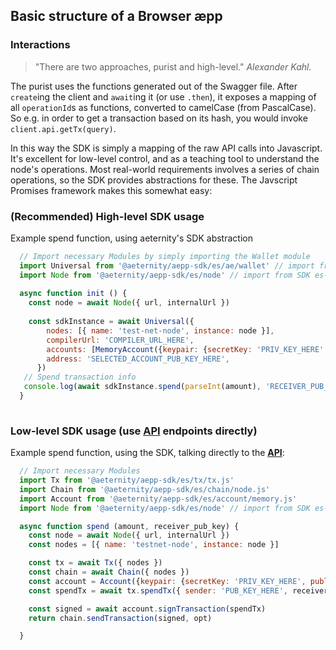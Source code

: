 ## Basic structure of a Browser æpp

### Interactions

> "There are two approaches, purist and high-level."
*Alexander Kahl.*

The purist uses the functions generated out of the Swagger
file. After `create`ing the client and `await`ing it (or use `.then`),
it exposes a mapping of all `operationId`s as functions, converted to
camelCase (from PascalCase). So e.g. in order to get a transaction
based on its hash, you would invoke `client.api.getTx(query)`.

In this way the SDK is simply a mapping of the raw API calls into
Javascript. It's excellent for low-level control, and as a teaching tool to
understand the node's operations. Most real-world requirements involves a series
of chain operations, so the SDK provides abstractions for these. The Javscript
Promises framework makes this somewhat easy:

### (**Recommended**) High-level SDK usage
Example spend function, using aeternity's SDK abstraction
```js
  // Import necessary Modules by simply importing the Wallet module
  import Universal from '@aeternity/aepp-sdk/es/ae/wallet' // import from SDK es-modules
  import Node from '@aeternity/aepp-sdk/es/node' // import from SDK es-modules
  
  async function init () {
    const node = await Node({ url, internalUrl })
    
    const sdkInstance = await Universal({
        nodes: [{ name: 'test-net-node', instance: node }],    
        compilerUrl: 'COMPILER_URL_HERE',
        accounts: [MemoryAccount({keypair: {secretKey: 'PRIV_KEY_HERE', publicKey: 'PUB_KEY_HERE'}})],
        address: 'SELECTED_ACCOUNT_PUB_KEY_HERE',
      })
   // Spend transaction info 
   console.log(await sdkInstance.spend(parseInt(amount), 'RECEIVER_PUB_KEY'))
  }
 
```

### Low-level SDK usage (use [API](https://github.com/aeternity/protocol/tree/master/node/api) endpoints directly)
Example spend function, using the SDK, talking directly to the [**API**](https://github.com/aeternity/protocol/tree/master/node/api):
```js
  // Import necessary Modules
  import Tx from '@aeternity/aepp-sdk/es/tx/tx.js'
  import Chain from '@aeternity/aepp-sdk/es/chain/node.js'
  import Account from '@aeternity/aepp-sdk/es/account/memory.js'
  import Node from '@aeternity/aepp-sdk/es/node' // import from SDK es-modules

  async function spend (amount, receiver_pub_key) {
    const node = await Node({ url, internalUrl })
    const nodes = [{ name: 'testnet-node', instance: node }]

    const tx = await Tx({ nodes })
    const chain = await Chain({ nodes })
    const account = Account({keypair: {secretKey: 'PRIV_KEY_HERE', publicKey: 'PUB_KEY_HERE'}, networkId: 'NETWORK_ID_HERE'})
    const spendTx = await tx.spendTx({ sender: 'PUB_KEY_HERE', receiver_pub_key, amount })

    const signed = await account.signTransaction(spendTx)
    return chain.sendTransaction(signed, opt)

  }
```

